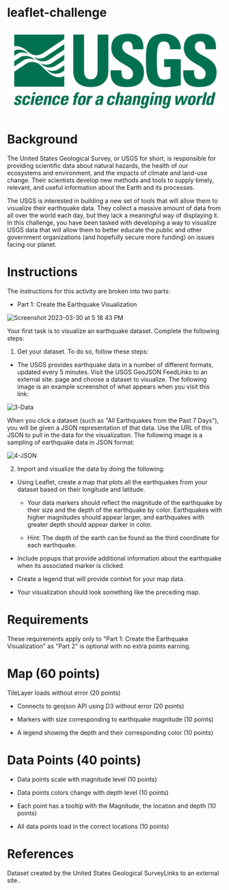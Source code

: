 # leaflet-challenge
![Alt text](https://github.com/DunieCarrasco/leaflet-challenge/blob/main/Starter_Code%202/Images/1-Logo.png?raw%3Dtrue)

# Background
The United States Geological Survey, or USGS for short, is responsible for providing scientific data about natural hazards, the health of our ecosystems and environment, and the impacts of climate and land-use change. Their scientists develop new methods and tools to supply timely, relevant, and useful information about the Earth and its processes.

The USGS is interested in building a new set of tools that will allow them to visualize their earthquake data. They collect a massive amount of data from all over the world each day, but they lack a meaningful way of displaying it. In this challenge, you have been tasked with developing a way to visualize USGS data that will allow them to better educate the public and other government organizations (and hopefully secure more funding) on issues facing our planet.

# Instructions
The instructions for this activity are broken into two parts:

* Part 1: Create the Earthquake Visualization

<img width="1440" alt="Screenshot 2023-03-30 at 5 18 43 PM" src="https://user-images.githubusercontent.com/117786548/228992576-225bd22b-6484-4043-b371-861de4272a77.png">

Your first task is to visualize an earthquake dataset. Complete the following steps:

1. Get your dataset. To do so, follow these steps:

* The USGS provides earthquake data in a number of different formats, updated every 5 minutes. Visit the USGS GeoJSON FeedLinks to an external site. page and choose a dataset to visualize. The following image is an example screenshot of what appears when you visit this link:

![3-Data](https://user-images.githubusercontent.com/117786548/228992917-86d04740-a7c9-4fce-ab02-53aacfee6cca.png)

When you click a dataset (such as "All Earthquakes from the Past 7 Days"), you will be given a JSON representation of that data. Use the URL of this JSON to pull in the data for the visualization. The following image is a sampling of earthquake data in JSON format:

![4-JSON](https://user-images.githubusercontent.com/117786548/228992965-6d298401-88cd-4a10-b751-cd7351cefe96.png)

2. Import and visualize the data by doing the following:

* Using Leaflet, create a map that plots all the earthquakes from your dataset based on their longitude and latitude.

  * Your data markers should reflect the magnitude of the earthquake by their size and the depth of the earthquake by color. Earthquakes with higher magnitudes should appear larger, and earthquakes with greater depth should appear darker in color.

  * Hint: The depth of the earth can be found as the third coordinate for each earthquake.

* Include popups that provide additional information about the earthquake when its associated marker is clicked.

* Create a legend that will provide context for your map data.

* Your visualization should look something like the preceding map.

# Requirements
These requirements apply only to "Part 1: Create the Earthquake Visualization" as "Part 2" is optional with no extra points earning.

# Map (60 points)
TileLayer loads without error (20 points)

* Connects to geojson API using D3 without error (20 points)

* Markers with size corresponding to earthquake magnitude (10 points)

* A legend showing the depth and their corresponding color (10 points)

# Data Points (40 points)
* Data points scale with magnitude level (10 points)

* Data points colors change with depth level (10 points)

* Each point has a tooltip with the Magnitude, the location and depth (10 points)

* All data points load in the correct locations (10 points)

# References
Dataset created by the United States Geological SurveyLinks to an external site..
